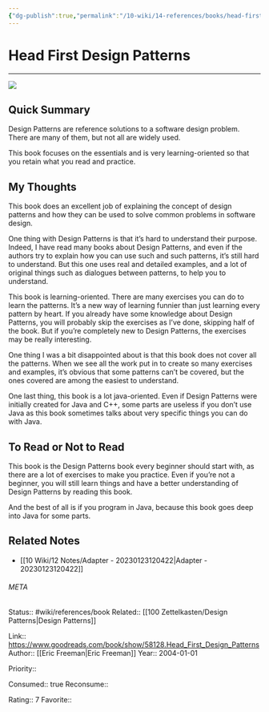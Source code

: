 ```yaml
---
{"dg-publish":true,"permalink":"/10-wiki/14-references/books/head-first-design-patterns-0596007124/","title":"Head First Design Patterns"}
---
```


# Head First Design Patterns
---
![](https://i.gr-assets.com/images/S/compressed.photo.goodreads.com/books/1408309444l/58128.jpg)


## Quick Summary

Design Patterns are reference solutions to a software design problem. There are many of them, but not all are widely used.

This book focuses on the essentials and is very learning-oriented so that you retain what you read and practice.

## My Thoughts

This book does an excellent job of explaining the concept of design patterns and how they can be used to solve common problems in software design.

One thing with Design Patterns is that it’s hard to understand their purpose. Indeed, I have read many books about Design Patterns, and even if the authors try to explain how you can use such and such patterns, it’s still hard to understand. But this one uses real and detailed examples, and a lot of original things such as dialogues between patterns, to help you to understand.

This book is learning-oriented. There are many exercises you can do to learn the patterns. It’s a new way of learning funnier than just learning every pattern by heart. If you already have some knowledge about Design Patterns, you will probably skip the exercises as I’ve done, skipping half of the book. But if you’re completely new to Design Patterns, the exercises may be really interesting.

One thing I was a bit disappointed about is that this book does not cover all the patterns. When we see all the work put in to create so many exercises and examples, it’s obvious that some patterns can’t be covered, but the ones covered are among the easiest to understand.

One last thing, this book is a lot java-oriented. Even if Design Patterns were initially created for Java and C++, some parts are useless if you don’t use Java as this book sometimes talks about very specific things you can do with Java.

## To Read or Not to Read

This book is the Design Patterns book every beginner should start with, as there are a lot of exercises to make you practice. Even if you’re not a beginner, you will still learn things and have a better understanding of Design Patterns by reading this book.

And the best of all is if you program in Java, because this book goes deep into Java for some parts.


## Related Notes
- [[10 Wiki/12 Notes/Adapter - 20230123120422\|Adapter - 20230123120422]]




###### META
Status:: #wiki/references/book
Related:: [[100 Zettelkasten/Design Patterns\|Design Patterns]]

Link:: https://www.goodreads.com/book/show/58128.Head_First_Design_Patterns
Author:: [[Eric Freeman\|Eric Freeman]]
Year:: 2004-01-01

Priority:: 

Consumed:: true
Reconsume:: 

Rating:: 7
Favorite:: 
